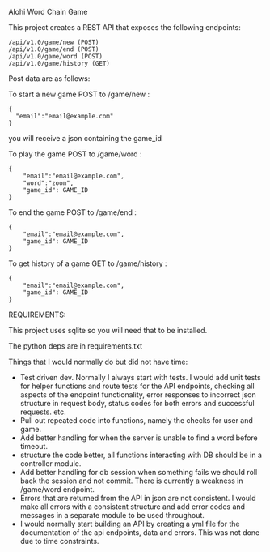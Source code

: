Alohi Word Chain Game

This project creates a REST API that exposes the following endpoints:

```
/api/v1.0/game/new (POST)
/api/v1.0/game/end (POST)
/api/v1.0/game/word (POST)
/api/v1.0/game/history (GET)
```

Post data are as follows:

To start a new game POST to /game/new :
```
{
  "email":"email@example.com"
}
```

you will receive a json containing the game_id

To play the game POST to /game/word :
```
{
    "email":"email@example.com",
    "word":"zoom",
    "game_id": GAME_ID
}
```

To end the game POST to /game/end :
```
{
    "email":"email@example.com",
    "game_id": GAME_ID
}
```

To get history of a game GET to /game/history :
```
{
    "email":"email@example.com",
    "game_id": GAME_ID
}
```

REQUIREMENTS:

This project uses sqlite so you will need that to be installed.

The python deps are in requirements.txt

Things that I would normally do but did not have time:
* Test driven dev. Normally I always start with tests. I would add unit tests for helper functions and route tests for the API endpoints, checking all aspects of the endpoint functionality, error responses to incorrect json structure in request body, status codes for both errors and successful requests. etc. 
* Pull out repeated code into functions, namely the checks for user and game.
* Add better handling for when the server is unable to find a word before timeout.
* structure the code better, all functions interacting with DB should be in a controller module.
* Add better handling for db session when something fails we should roll back the session and not commit. There is currently a weakness in /game/word endpoint.
* Errors that are returned from the API in json are not consistent. I would make
all errors with a consistent structure and add error codes and messages in a separate
module to be used throughout.
* I would normally start building an API by creating a yml file for the documentation
of the api endpoints, data and errors. This was not done due to time constraints.
